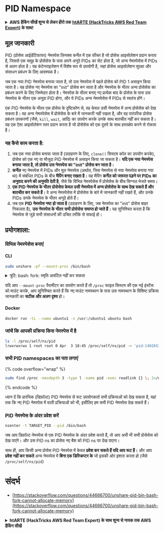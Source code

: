 # PID Namespace

<details>

<summary><strong>AWS हैकिंग सीखें शून्य से लेकर हीरो तक</strong> <a href="https://training.hacktricks.xyz/courses/arte"><strong>htARTE (HackTricks AWS Red Team Expert)</strong></a><strong> के साथ!</strong></summary>

HackTricks का समर्थन करने के अन्य तरीके:

* यदि आप चाहते हैं कि आपकी **कंपनी का विज्ञापन HackTricks में दिखाई दे** या **HackTricks को PDF में डाउनलोड करें**, तो [**सब्सक्रिप्शन प्लान्स**](https://github.com/sponsors/carlospolop) देखें!
* [**आधिकारिक PEASS & HackTricks स्वैग**](https://peass.creator-spring.com) प्राप्त करें
* [**The PEASS Family**](https://opensea.io/collection/the-peass-family) की खोज करें, हमारा विशेष [**NFTs**](https://opensea.io/collection/the-peass-family) संग्रह
* 💬 [**Discord group**](https://discord.gg/hRep4RUj7f) में **शामिल हों** या [**telegram group**](https://t.me/peass) में या **Twitter** पर 🐦 [**@carlospolopm**](https://twitter.com/carlospolopm) को **फॉलो करें**.
* **HackTricks** के [**github repos**](https://github.com/carlospolop/hacktricks) और [**HackTricks Cloud**](https://github.com/carlospolop/hacktricks-cloud) में PRs सबमिट करके अपनी हैकिंग ट्रिक्स साझा करें.

</details>

## मूल जानकारी

PID (प्रोसेस आईडेंटिफायर) नेमस्पेस लिनक्स कर्नेल में एक फीचर है जो प्रोसेस आइसोलेशन प्रदान करता है, जिससे एक समूह के प्रोसेसेस के पास अपने अनूठे PIDs का सेट होता है, जो अन्य नेमस्पेसेस में PIDs से अलग होता है। यह कंटेनराइजेशन में विशेष रूप से उपयोगी है, जहां प्रोसेस आइसोलेशन सुरक्षा और संसाधन प्रबंधन के लिए आवश्यक है।

जब एक नया PID नेमस्पेस बनाया जाता है, तो उस नेमस्पेस में पहले प्रोसेस को PID 1 असाइन किया जाता है। यह प्रोसेस नए नेमस्पेस का "init" प्रोसेस बन जाता है और नेमस्पेस के भीतर अन्य प्रोसेसेस का प्रबंधन करने के लिए जिम्मेदार होता है। नेमस्पेस के भीतर बनाए गए प्रत्येक बाद के प्रोसेस के पास उस नेमस्पेस के भीतर एक अनूठा PID होगा, और ये PIDs अन्य नेमस्पेसेस में PIDs से स्वतंत्र होंगे।

एक PID नेमस्पेस के भीतर एक प्रोसेस के दृष्टिकोण से, वह केवल उसी नेमस्पेस में अन्य प्रोसेसेस को देख सकता है। वह अन्य नेमस्पेसेस में प्रोसेसेस के बारे में जानकारी नहीं रखता है, और वह पारंपरिक प्रोसेस प्रबंधन उपकरणों (जैसे, `kill`, `wait`, आदि) का उपयोग करके उनके साथ बातचीत नहीं कर सकता है। यह एक ऐसा आइसोलेशन स्तर प्रदान करता है जो प्रोसेसेस को एक दूसरे के साथ हस्तक्षेप करने से रोकता है।

### यह कैसे काम करता है:

1. जब एक नया प्रोसेस बनाया जाता है (उदाहरण के लिए, `clone()` सिस्टम कॉल का उपयोग करके), प्रोसेस को एक नए या मौजूदा PID नेमस्पेस में असाइन किया जा सकता है। **यदि एक नया नेमस्पेस बनाया जाता है, तो प्रोसेस उस नेमस्पेस का "init" प्रोसेस बन जाता है**।
2. **कर्नेल** नए नेमस्पेस में PIDs और मूल नेमस्पेस (अर्थात, जिस नेमस्पेस से नया नेमस्पेस बनाया गया था) में संबंधित PIDs के बीच **मैपिंग बनाए रखता है**। यह मैपिंग **कर्नेल को जरूरत पड़ने पर PIDs का अनुवाद करने की अनुमति देती है**, जैसे कि विभिन्न नेमस्पेसेस में प्रोसेसेस के बीच सिग्नल भेजते समय।
3. **एक PID नेमस्पेस के भीतर प्रोसेसेस केवल उसी नेमस्पेस में अन्य प्रोसेसेस के साथ देख सकते हैं और बातचीत कर सकते हैं**। वे अन्य नेमस्पेसेस में प्रोसेसेस के बारे में जानकारी नहीं रखते हैं, और उनके PIDs उनके नेमस्पेस के भीतर अनूठे होते हैं।
4. जब एक **PID नेमस्पेस नष्ट हो जाता है** (उदाहरण के लिए, जब नेमस्पेस का "init" प्रोसेस बाहर निकलता है), **उस नेमस्पेस के भीतर सभी प्रोसेसेस समाप्त हो जाते हैं**। यह सुनिश्चित करता है कि नेमस्पेस से जुड़े सभी संसाधनों की उचित तरीके से सफाई हो।

## प्रयोगशाला:

### विभिन्न नेमस्पेसेस बनाएं

#### CLI
```bash
sudo unshare -pf --mount-proc /bin/bash
```
<details>

<summary>त्रुटि: bash: fork: स्मृति आवंटित नहीं कर सकता</summary>

`unshare` को `-f` विकल्प के बिना निष्पादित करने पर, नए PID (प्रक्रिया ID) नामस्थानों को संभालने के लिए Linux के तरीके के कारण एक त्रुटि का सामना किया जाता है। मुख्य विवरण और समाधान नीचे दिए गए हैं:

1. **समस्या का विवरण**:
- Linux कर्नेल एक प्रक्रिया को `unshare` सिस्टम कॉल का उपयोग करके नए नामस्थान बनाने की अनुमति देता है। हालांकि, नए PID नामस्थान के निर्माण की पहल करने वाली प्रक्रिया (जिसे "unshare" प्रक्रिया कहा जाता है) नए नामस्थान में प्रवेश नहीं करती है; केवल इसकी चाइल्ड प्रक्रियाएं करती हैं।
- `%unshare -p /bin/bash%` चलाने से `/bin/bash` `unshare` के समान प्रक्रिया में शुरू होता है। नतीजतन, `/bin/bash` और इसकी चाइल्ड प्रक्रियाएं मूल PID नामस्थान में होती हैं।
- नए नामस्थान में `/bin/bash` की पहली चाइल्ड प्रक्रिया PID 1 बन जाती है। जब यह प्रक्रिया बाहर निकलती है, तो यदि कोई अन्य प्रक्रियाएं नहीं हैं, तो नामस्थान की सफाई ट्रिगर होती है, क्योंकि PID 1 का अनाथ प्रक्रियाओं को गोद लेने का विशेष रोल होता है। Linux कर्नेल तब उस नामस्थान में PID आवंटन को अक्षम कर देगा।

2. **परिणाम**:
- नए नामस्थान में PID 1 के बाहर निकलने से `PIDNS_HASH_ADDING` फ्लैग की सफाई हो जाती है। इससे `alloc_pid` फंक्शन नई प्रक्रिया बनाते समय नए PID को आवंटित करने में विफल हो जाता है, जिससे "स्मृति आवंटित नहीं कर सकता" त्रुटि उत्पन्न होती है।

3. **समाधान**:
- इस समस्या को `unshare` के साथ `-f` विकल्प का उपयोग करके हल किया जा सकता है। यह विकल्प `unshare` को नए PID नामस्थान बनाने के बाद एक नई प्रक्रिया को फोर्क करने के लिए बनाता है।
- `%unshare -fp /bin/bash%` निष्पादित करने से सुनिश्चित होता है कि `unshare` कमांड स्वयं नए नामस्थान में PID 1 बन जाता है। `/bin/bash` और इसकी चाइल्ड प्रक्रियाएं तब इस नए नामस्थान के भीतर सुरक्षित रूप से समाहित होती हैं, जिससे PID 1 के समय से पहले बाहर निकलने को रोका जाता है और सामान्य PID आवंटन की अनुमति दी जाती है।

`unshare` को `-f` फ्लैग के साथ चलाने की सुनिश्चितता से नए PID नामस्थान को सही ढंग से बनाए रखा जाता है, जिससे `/bin/bash` और इसकी उप-प्रक्रियाएं स्मृति आवंटन त्रुटि का सामना किए बिना काम कर सकती हैं।

</details>

यदि आप `--mount-proc` पैरामीटर का उपयोग करते हैं तो `/proc` फाइल सिस्टम की एक नई इंस्टेंस को माउंट करके, आप सुनिश्चित करते हैं कि नए माउंट नामस्थान के पास उस नामस्थान के विशिष्ट प्रक्रिया जानकारी का **सटीक और अलग दृश्य** हो।

#### Docker
```bash
docker run -ti --name ubuntu1 -v /usr:/ubuntu1 ubuntu bash
```
### जांचें कि आपकी प्रक्रिया किस नेमस्पेस में है
```bash
ls -l /proc/self/ns/pid
lrwxrwxrwx 1 root root 0 Apr  3 18:45 /proc/self/ns/pid -> 'pid:[4026532412]'
```
### सभी PID namespaces का पता लगाएं

{% code overflow="wrap" %}
```bash
sudo find /proc -maxdepth 3 -type l -name pid -exec readlink {} \; 2>/dev/null | sort -u
```
{% endcode %}

ध्यान दें कि प्रारंभिक (डिफ़ॉल्ट) PID नेमस्पेस से रूट उपयोगकर्ता सभी प्रक्रियाओं को देख सकता है, यहां तक कि नए PID नेमस्पेस में वाली प्रक्रियाओं को भी, इसीलिए हम सभी PID नेमस्पेस देख सकते हैं।

### PID नेमस्पेस के अंदर प्रवेश करें
```bash
nsenter -t TARGET_PID --pid /bin/bash
```
जब आप डिफ़ॉल्ट नेमस्पेस से एक PID नेमस्पेस के अंदर प्रवेश करते हैं, तो आप अभी भी सभी प्रोसेसेस को देख पाएंगे। और उस PID ns का प्रोसेस नए बैश को PID ns पर देख पाएगा।

साथ ही, आप किसी अन्य प्रोसेस PID नेमस्पेस में केवल **प्रवेश कर सकते हैं यदि आप रूट हैं**। और आप **प्रवेश नहीं कर सकते** अन्य नेमस्पेस में **बिना एक डिस्क्रिप्टर के** जो इसकी ओर इशारा करता हो (जैसे `/proc/self/ns/pid`)

# संदर्भ
* [https://stackoverflow.com/questions/44666700/unshare-pid-bin-bash-fork-cannot-allocate-memory](https://stackoverflow.com/questions/44666700/unshare-pid-bin-bash-fork-cannot-allocate-memory)

<details>

<summary><strong>htARTE (HackTricks AWS Red Team Expert) के साथ शून्य से नायक तक AWS हैकिंग सीखें</strong></summary>

HackTricks का समर्थन करने के अन्य तरीके:

* यदि आप चाहते हैं कि आपकी **कंपनी का विज्ञापन HackTricks में दिखाई दे** या **HackTricks को PDF में डाउनलोड करें** तो [**सब्सक्रिप्शन प्लान्स**](https://github.com/sponsors/carlospolop) देखें!
* [**आधिकारिक PEASS & HackTricks स्वैग**](https://peass.creator-spring.com) प्राप्त करें
* [**The PEASS Family**](https://opensea.io/collection/the-peass-family) की खोज करें, हमारा एक्सक्लूसिव [**NFTs**](https://opensea.io/collection/the-peass-family) का संग्रह
* 💬 [**Discord group**](https://discord.gg/hRep4RUj7f) में **शामिल हों** या [**telegram group**](https://t.me/peass) में या **Twitter** पर 🐦 [**@carlospolopm**](https://twitter.com/carlospolopm) को **फॉलो करें**।
* **HackTricks** के [**github repos**](https://github.com/carlospolop/hacktricks) और [**HackTricks Cloud**](https://github.com/carlospolop/hacktricks-cloud) में PRs सबमिट करके अपनी हैकिंग ट्रिक्स शेयर करें।

</details>
